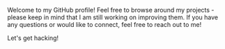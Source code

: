 Welcome to my GitHub profile! Feel free to browse around my projects - please keep in mind that I am still working on improving them. If you have any questions or would like to connect, feel free to reach out to me! 

Let's get hacking! 
